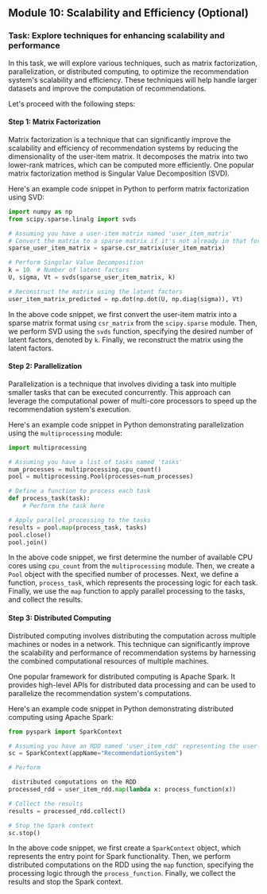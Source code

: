

## Module 10: Scalability and Efficiency (Optional)

### Task: Explore techniques for enhancing scalability and performance

In this task, we will explore various techniques, such as matrix factorization, parallelization, or distributed computing, to optimize the recommendation system's scalability and efficiency. These techniques will help handle larger datasets and improve the computation of recommendations.

Let's proceed with the following steps:

#### Step 1: Matrix Factorization

Matrix factorization is a technique that can significantly improve the scalability and efficiency of recommendation systems by reducing the dimensionality of the user-item matrix. It decomposes the matrix into two lower-rank matrices, which can be computed more efficiently. One popular matrix factorization method is Singular Value Decomposition (SVD).

Here's an example code snippet in Python to perform matrix factorization using SVD:

```python
import numpy as np
from scipy.sparse.linalg import svds

# Assuming you have a user-item matrix named 'user_item_matrix'
# Convert the matrix to a sparse matrix if it's not already in that format
sparse_user_item_matrix = sparse.csr_matrix(user_item_matrix)

# Perform Singular Value Decomposition
k = 10  # Number of latent factors
U, sigma, Vt = svds(sparse_user_item_matrix, k)

# Reconstruct the matrix using the latent factors
user_item_matrix_predicted = np.dot(np.dot(U, np.diag(sigma)), Vt)
```

In the above code snippet, we first convert the user-item matrix into a sparse matrix format using `csr_matrix` from the `scipy.sparse` module. Then, we perform SVD using the `svds` function, specifying the desired number of latent factors, denoted by `k`. Finally, we reconstruct the matrix using the latent factors.

#### Step 2: Parallelization

Parallelization is a technique that involves dividing a task into multiple smaller tasks that can be executed concurrently. This approach can leverage the computational power of multi-core processors to speed up the recommendation system's execution.

Here's an example code snippet in Python demonstrating parallelization using the `multiprocessing` module:

```python
import multiprocessing

# Assuming you have a list of tasks named 'tasks'
num_processes = multiprocessing.cpu_count()
pool = multiprocessing.Pool(processes=num_processes)

# Define a function to process each task
def process_task(task):
    # Perform the task here

# Apply parallel processing to the tasks
results = pool.map(process_task, tasks)
pool.close()
pool.join()
```

In the above code snippet, we first determine the number of available CPU cores using `cpu_count` from the `multiprocessing` module. Then, we create a `Pool` object with the specified number of processes. Next, we define a function, `process_task`, which represents the processing logic for each task. Finally, we use the `map` function to apply parallel processing to the tasks, and collect the results.

#### Step 3: Distributed Computing

Distributed computing involves distributing the computation across multiple machines or nodes in a network. This technique can significantly improve the scalability and performance of recommendation systems by harnessing the combined computational resources of multiple machines.

One popular framework for distributed computing is Apache Spark. It provides high-level APIs for distributed data processing and can be used to parallelize the recommendation system's computations.

Here's an example code snippet in Python demonstrating distributed computing using Apache Spark:

```python
from pyspark import SparkContext

# Assuming you have an RDD named 'user_item_rdd' representing the user-item matrix
sc = SparkContext(appName="RecommendationSystem")

# Perform

 distributed computations on the RDD
processed_rdd = user_item_rdd.map(lambda x: process_function(x))

# Collect the results
results = processed_rdd.collect()

# Stop the Spark context
sc.stop()
```

In the above code snippet, we first create a `SparkContext` object, which represents the entry point for Spark functionality. Then, we perform distributed computations on the RDD using the `map` function, specifying the processing logic through the `process_function`. Finally, we collect the results and stop the Spark context.
